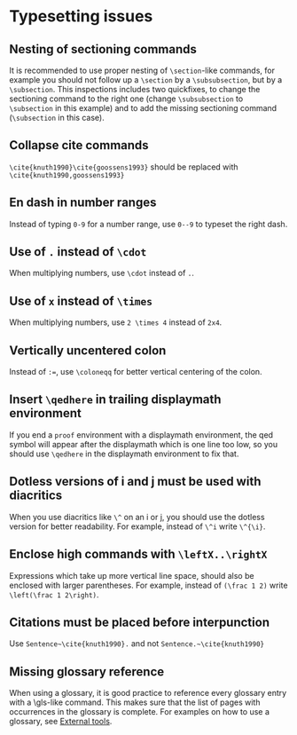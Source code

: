 # Typesetting issues

## Nesting of sectioning commands

It is recommended to use proper nesting of `\section`-like commands, for example you should not follow up a `\section` by a `\subsubsection`, but by a `\subsection`.
This inspections includes two quickfixes, to change the sectioning command to the right one (change `\subsubsection` to `\subsection` in this example) and to add the missing sectioning command (`\subsection` in this case).

## Collapse cite commands

`\cite{knuth1990}\cite{goossens1993}` should be replaced with `\cite{knuth1990,goossens1993}`

## En dash in number ranges

Instead of typing `0-9` for a number range, use `0--9` to typeset the right dash.

## Use of `.` instead of `\cdot`

When multiplying numbers, use `\cdot` instead of `.`.

## Use of `x` instead of `\times`

When multiplying numbers, use `2 \times 4` instead of `2x4`.

## Vertically uncentered colon

Instead of `:=`, use `\coloneqq` for better vertical centering of the colon.

## Insert `\qedhere` in trailing displaymath environment

If you end a `proof` environment with a displaymath environment, the qed symbol will appear after the displaymath which is one line too low, so you should use `\qedhere` in the displaymath environment to fix that.

## Dotless versions of i and j must be used with diacritics

When you use diacritics like `\^` on an i or j, you should use the dotless version for better readability.
For example, instead of `\^i` write `\^{\i}`.

## Enclose high commands with `\leftX..\rightX`

Expressions which take up more vertical line space, should also be enclosed with larger parentheses.
For example, instead of `(\frac 1 2)` write `\left(\frac 1 2\right)`.

## Citations must be placed before interpunction

Use `Sentence~\cite{knuth1990}.` and not `Sentence.~\cite{knuth1990}`

## Missing glossary reference

When using a glossary, it is good practice to reference every glossary entry with a \gls-like command.
This makes sure that the list of pages with occurrences in the glossary is complete.
For examples on how to use a glossary, see [External tools](External-tools.md#glossary-examples).